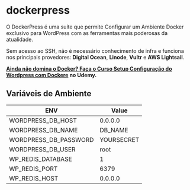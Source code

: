 # dockerpress

O DockerPress é uma suíte que permite Configurar um Ambiente Docker exclusivo para WordPress com as ferramentas mais poderosas da atualidade.

Sem acesso ao SSH, não é necessário conhecimento de infra e funciona nos principais provedores: **Digital Ocean**, **Linode**, **Vultr** e **AWS Lightsail**.

**[Ainda não domina o Docker? Faça o Curso Setup  Configuração do Wordpress com Dockere](https://www.udemy.com/setup-e-configuracao-do-wordpress-com-docker/?couponCode=GITHUB) no Udemy.**

## Variáveis de Ambiente

| ENV | Value |
| --- | --- |
| WORDPRESS_DB_HOST |	0.0.0.0 |
| WORDPRESS_DB_NAME	| DB_NAME |
| WORDPRESS_DB_PASSWORD |	YOURSECRET |
| WORDPRESS_DB_USER	| root |
| WP_REDIS_DATABASE |	1 |
| WP_REDIS_PORT	| 6379 |
| WP_REDIS_HOST	| 0.0.0.0 |
